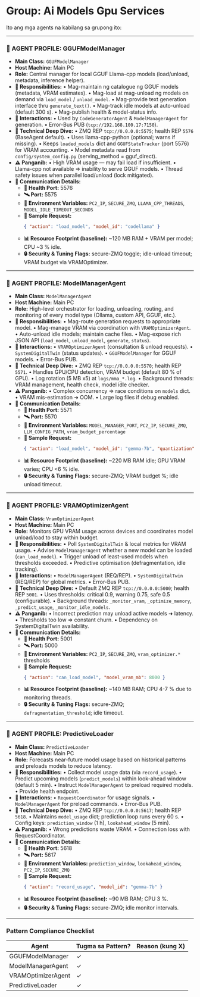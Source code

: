# Group: Ai Models Gpu Services

Ito ang mga agents na kabilang sa grupong ito:

---

### 🧠 AGENT PROFILE: GGUFModelManager
- **Main Class:** `GGUFModelManager`
- **Host Machine:** Main PC
- **Role:** Central manager for local GGUF Llama-cpp models (load/unload, metadata, inference helper).
- **🎯 Responsibilities:**
  • Mag-maintain ng catalogue ng GGUF models (metadata, VRAM estimates).
  • Mag-load at mag-unload ng models on demand via `load_model` / `unload_model`.
  • Mag-provide text generation interface thru `generate_text()`.
  • Mag-track idle models at auto-unload (default 300 s).
  • Mag-publish health & model-status info.
- **🔗 Interactions:**
  • Used by `CodeGeneratorAgent` & `ModelManagerAgent` for generation.
  • Error-Bus PUB (`tcp://192.168.100.17:7150`).
- **🧬 Technical Deep Dive:**
  • ZMQ REP `tcp://0.0.0.0:5575`; health REP `5576` (BaseAgent default).
  • Uses llama-cpp-python (optional; warns if missing).
  • Keeps `loaded_models` dict and `GGUFStateTracker` (port 5576) for VRAM accounting.
  • Model metadata read from `config/system_config.py` (serving_method = gguf_direct).
- **⚠️ Panganib:**
  • High VRAM usage — may fail load if insufficient.
  • Llama-cpp not available ⇒ inability to serve GGUF models.
  • Thread safety issues when parallel load/unload (lock mitigated).
- **📡 Communication Details:**
  - **🔌 Health Port:** 5576
  - **🛰️ Port:** 5575
  - **🔧 Environment Variables:** `PC2_IP`, `SECURE_ZMQ`, `LLAMA_CPP_THREADS`, `MODEL_IDLE_TIMEOUT_SECONDS`
  - **📑 Sample Request:**
    ```json
    { "action": "load_model", "model_id": "codellama" }
    ```
  - **📊 Resource Footprint (baseline):** ~120 MB RAM + VRAM per model; CPU ~3 % idle.
  - **🔒 Security & Tuning Flags:** secure-ZMQ toggle; idle-unload timeout; VRAM budget via VRAMOptimizer.

---
### 🧠 AGENT PROFILE: ModelManagerAgent
- **Main Class:** `ModelManagerAgent`
- **Host Machine:** Main PC
- **Role:** High-level orchestrator for loading, unloading, routing, and monitoring of every model type (Ollama, custom API, GGUF, etc.).
- **🎯 Responsibilities:**
  • Mag-route generation requests to appropriate model.
  • Mag-manage VRAM via coordination with `VRAMOptimizerAgent`.
  • Auto-unload idle models; maintain cache files.
  • Mag-expose rich JSON API (`load_model`, `unload_model`, `generate`, `status`).
- **🔗 Interactions:**
  • `VRAMOptimizerAgent` (consultation & unload requests).
  • `SystemDigitalTwin` (status updates).
  • `GGUFModelManager` for GGUF models.
  • Error-Bus PUB.
- **🧬 Technical Deep Dive:**
  • ZMQ REP `tcp://0.0.0.0:5570`; health REP `5571`.
  • Handles GPU/CPU detection, VRAM budget (default 80 % of GPU).
  • Log rotation (5 MB x5) at `logs/mma_*.log`.
  • Background threads: VRAM management, health check, model idle checker.
- **⚠️ Panganib:**
  • Complex concurrency ⇒ race conditions on `models` dict.
  • VRAM mis-estimation ➜ OOM.
  • Large log files if debug enabled.
- **📡 Communication Details:**
  - **🔌 Health Port:** 5571
  - **🛰️ Port:** 5570
  - **🔧 Environment Variables:** `MODEL_MANAGER_PORT`, `PC2_IP`, `SECURE_ZMQ`, `LLM_CONFIG_PATH`, `vram_budget_percentage`
  - **📑 Sample Request:**
    ```json
    { "action": "load_model", "model_id": "gemma-7b", "quantization": "fp16" }
    ```
  - **📊 Resource Footprint (baseline):** ~220 MB RAM idle; GPU VRAM varies; CPU <6 % idle.
  - **🔒 Security & Tuning Flags:** secure-ZMQ; VRAM budget %; idle unload timeout.

---
### 🧠 AGENT PROFILE: VRAMOptimizerAgent
- **Main Class:** `VramOptimizerAgent`
- **Host Machine:** Main PC
- **Role:** Monitors GPU VRAM usage across devices and coordinates model unload/load to stay within budget.
- **🎯 Responsibilities:**
  • Poll `SystemDigitalTwin` & local metrics for VRAM usage.
  • Advise `ModelManagerAgent` whether a new model can be loaded (`can_load_model`).
  • Trigger unload of least-used models when thresholds exceeded.
  • Predictive optimisation (defragmentation, idle tracking).
- **🔗 Interactions:**
  • `ModelManagerAgent` (REQ/REP).
  • `SystemDigitalTwin` (REQ/REP) for global metrics.
  • Error-Bus PUB.
- **🧬 Technical Deep Dive:**
  • Default ZMQ REP `tcp://0.0.0.0:5000`; health REP `5001`.
  • Uses thresholds: critical 0.9, warning 0.75, safe 0.5 (configurable).
  • Background threads: `_monitor_vram`, `_optimize_memory`, `_predict_usage`, `_monitor_idle_models`.
- **⚠️ Panganib:**
  • Incorrect prediction may unload active models ➜ latency.
  • Thresholds too low ⇒ constant churn.
  • Dependency on SystemDigitalTwin availability.
- **📡 Communication Details:**
  - **🔌 Health Port:** 5001
  - **🛰️ Port:** 5000
  - **🔧 Environment Variables:** `PC2_IP`, `SECURE_ZMQ`, `vram_optimizer.*` thresholds
  - **📑 Sample Request:**
    ```json
    { "action": "can_load_model", "model_vram_mb": 8000 }
    ```
  - **📊 Resource Footprint (baseline):** ~140 MB RAM; CPU 4-7 % due to monitoring threads.
  - **🔒 Security & Tuning Flags:** secure-ZMQ; `defragmentation_threshold`; idle timeout.

---
### 🧠 AGENT PROFILE: PredictiveLoader
- **Main Class:** `PredictiveLoader`
- **Host Machine:** Main PC
- **Role:** Forecasts near-future model usage based on historical patterns and preloads models to reduce latency.
- **🎯 Responsibilities:**
  • Collect model usage data (via `record_usage`).
  • Predict upcoming models (`predict_models`) within look-ahead window (default 5 min).
  • Instruct `ModelManagerAgent` to preload required models.
  • Provide health endpoint.
- **🔗 Interactions:**
  • `RequestCoordinator` for usage signals.
  • `ModelManagerAgent` for preload commands.
  • Error-Bus PUB.
- **🧬 Technical Deep Dive:**
  • ZMQ REP `tcp://0.0.0.0:5617`; health REP `5618`.
  • Maintains `model_usage` dict; prediction loop runs every 60 s.
  • Config keys: `prediction_window` (1 h), `lookahead_window` (5 min).
- **⚠️ Panganib:**
  • Wrong predictions waste VRAM.
  • Connection loss with RequestCoordinator.
- **📡 Communication Details:**
  - **🔌 Health Port:** 5618
  - **🛰️ Port:** 5617
  - **🔧 Environment Variables:** `prediction_window`, `lookahead_window`, `PC2_IP`, `SECURE_ZMQ`
  - **📑 Sample Request:**
    ```json
    { "action": "record_usage", "model_id": "gemma-7b" }
    ```
  - **📊 Resource Footprint (baseline):** ~90 MB RAM; CPU 3 %.
  - **🔒 Security & Tuning Flags:** secure-ZMQ; idle monitor intervals.

---
### Pattern Compliance Checklist
| Agent | Tugma sa Pattern? | Reason (kung X) |
|-------|-------------------|-----------------|
| GGUFModelManager | ✓ | |
| ModelManagerAgent | ✓ | |
| VRAMOptimizerAgent | ✓ | |
| PredictiveLoader | ✓ | |
